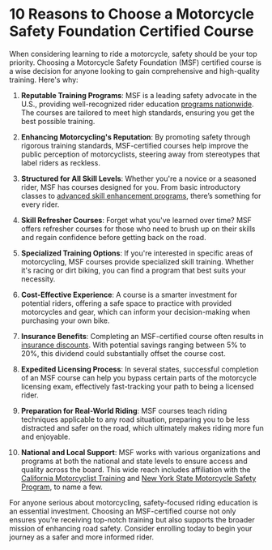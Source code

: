 # 10 Reasons to Choose a Motorcycle Safety Foundation Certified Course

When considering learning to ride a motorcycle, safety should be your top priority. Choosing a Motorcycle Safety Foundation (MSF) certified course is a wise decision for anyone looking to gain comprehensive and high-quality training. Here's why:

1. **Reputable Training Programs**: MSF is a leading safety advocate in the U.S., providing well-recognized rider education [programs nationwide](/dir/motorcycle_safety_foundation). The courses are tailored to meet high standards, ensuring you get the best possible training.

2. **Enhancing Motorcycling's Reputation**: By promoting safety through rigorous training standards, MSF-certified courses help improve the public perception of motorcyclists, steering away from stereotypes that label riders as reckless.

3. **Structured for All Skill Levels**: Whether you're a novice or a seasoned rider, MSF has courses designed for you. From basic introductory classes to [advanced skill enhancement programs](/dir/iowa_motor_vehicle_division), there’s something for every rider.

4. **Skill Refresher Courses**: Forget what you've learned over time? MSF offers refresher courses for those who need to brush up on their skills and regain confidence before getting back on the road.

5. **Specialized Training Options**: If you're interested in specific areas of motorcycling, MSF courses provide specialized skill training. Whether it's racing or dirt biking, you can find a program that best suits your necessity.

6. **Cost-Effective Experience**: A course is a smarter investment for potential riders, offering a safe space to practice with provided motorcycles and gear, which can inform your decision-making when purchasing your own bike.

7. **Insurance Benefits**: Completing an MSF-certified course often results in [insurance discounts](/dir/new_mexico_motorcycle_safety_program). With potential savings ranging between 5% to 20%, this dividend could substantially offset the course cost.

8. **Expedited Licensing Process**: In several states, successful completion of an MSF course can help you bypass certain parts of the motorcycle licensing exam, effectively fast-tracking your path to being a licensed rider.

9. **Preparation for Real-World Riding**: MSF courses teach riding techniques applicable to any road situation, preparing you to be less distracted and safer on the road, which ultimately makes riding more fun and enjoyable.

10. **National and Local Support**: MSF works with various organizations and programs at both the national and state levels to ensure access and quality across the board. This wide reach includes affiliation with the [California Motorcyclist Training](/dir/california_motorcyclist_training) and [New York State Motorcycle Safety Program](/dir/new_york_state_motorcycle_safety_program), to name a few.

For anyone serious about motorcycling, safety-focused riding education is an essential investment. Choosing an MSF-certified course not only ensures you’re receiving top-notch training but also supports the broader mission of enhancing road safety. Consider enrolling today to begin your journey as a safer and more informed rider.
